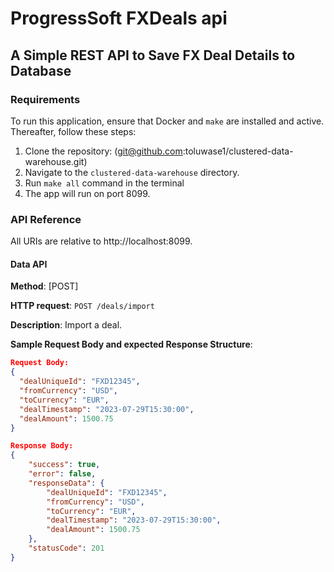 # ProgressSoft FXDeals api

## A Simple REST API to Save FX Deal Details to Database

### Requirements
To run this application, ensure that Docker and `make` are installed and active. Thereafter, follow these steps:

1. Clone the repository: (git@github.com:toluwase1/clustered-data-warehouse.git)
2. Navigate to the `clustered-data-warehouse` directory.
3. Run `make all` command in the terminal
4. The app will run on port 8099.

### API Reference
All URIs are relative to http://localhost:8099.

#### Data API

**Method**: [POST]

**HTTP request**: `POST /deals/import`

**Description**: Import a deal.

**Sample Request Body and expected Response Structure**:
```json
Request Body:
{
  "dealUniqueId": "FXD12345",
  "fromCurrency": "USD",
  "toCurrency": "EUR",
  "dealTimestamp": "2023-07-29T15:30:00",
  "dealAmount": 1500.75
}

Response Body:
{
    "success": true,
    "error": false,
    "responseData": {
        "dealUniqueId": "FXD12345",
        "fromCurrency": "USD",
        "toCurrency": "EUR",
        "dealTimestamp": "2023-07-29T15:30:00",
        "dealAmount": 1500.75
    },
    "statusCode": 201
}
